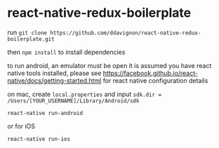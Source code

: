 # react-native-redux-boilerplate

run `git clone https://github.com/ddavignon/react-native-redux-boilerplate.git`

then `npm install` to install dependencies

to run android, an emulator must be open
it is assumed you have react native tools installed, please see https://facebook.github.io/react-native/docs/getting-started.html for  react native configuration details

on mac, create `local.properties` and input ```sdk.dir = /Users/[YOUR_USERNAME]/Library/Android/sdk```


`react-native run-android`

or for iOS

`react-native run-ios`